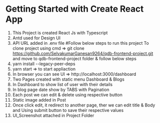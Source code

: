 # Getting Started with Create React App
1. This Project is created React Js with Typescript
2. Antd used for Design UI
3. API URL added in .env file 
#Follow below steps to run this project
To clone project using cmd => git clone https://github.com/SelvakumarGanesan9264/qdb-frontend-project.git and move to qdb-frontend-project folder & follow below steps
5. yarn install --legacy-peer-deps
6. yarn start => to start appliaction
7. In browser you can see UI => http://localhost:3000/dashboard
8. Two Pages created with static menu Dashboard & Blogs
9. In Dashboard to show list of user with their details
10. In blog page date show by TABS with Pagination
11. Each post we can edit & delete using respective button
12. Static image added in Post
13. Once click edit, it redirect to another page, ther we can edit title & Body and Using submit button to save their respective values
15. UI_Screenshot attached in Project Folder
